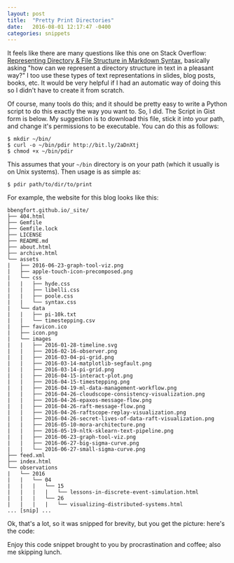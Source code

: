 ```yaml
---
layout: post
title:  "Pretty Print Directories"
date:   2016-08-01 12:17:47 -0400
categories: snippets
---
```


It feels like there are many questions like this one on Stack Overflow: [Representing Directory & File Structure in Markdown Syntax](http://stackoverflow.com/questions/19699059/representing-directory-file-structure-in-markdown-syntax), basically asking "how can we represent a directory structure in text in a pleasant way?" I too use these types of text representations in slides, blog posts, books, etc. It would be very helpful if I had an automatic way of doing this so I didn't have to create it from scratch.

Of course, many tools do this; and it should be pretty easy to write a Python script to do this exactly the way you want to. So, I did. The Script in Gist form is below. My suggestion is to download this file, stick it into your path, and change it's permissions to be executable. You can do this as follows:

```
$ mkdir ~/bin/
$ curl -o ~/bin/pdir http://bit.ly/2aDnXtj
$ chmod +x ~/bin/pdir
```

This assumes that your `~/bin` directory is on your path (which it usually is on Unix systems). Then usage is as simple as:

```
$ pdir path/to/dir/to/print
```

For example, the website for this blog looks like this:

```
bbengfort.github.io/_site/
├── 404.html
├── Gemfile
├── Gemfile.lock
├── LICENSE
├── README.md
├── about.html
├── archive.html
└── assets
|   ├── 2016-06-23-graph-tool-viz.png
|   ├── apple-touch-icon-precomposed.png
|   └── css
|   |   ├── hyde.css
|   |   ├── libelli.css
|   |   ├── poole.css
|   |   └── syntax.css
|   └── data
|   |   ├── pi-10k.txt
|   |   └── timestepping.csv
|   ├── favicon.ico
|   ├── icon.png
|   └── images
|   |   ├── 2016-01-28-timeline.svg
|   |   ├── 2016-02-16-observer.png
|   |   ├── 2016-03-04-pi-grid.png
|   |   ├── 2016-03-14-matplotlib-segfault.png
|   |   ├── 2016-03-14-pi-grid.png
|   |   ├── 2016-04-15-interact-plot.png
|   |   ├── 2016-04-15-timestepping.png
|   |   ├── 2016-04-19-ml-data-management-workflow.png
|   |   ├── 2016-04-26-cloudscope-consistency-visualization.png
|   |   ├── 2016-04-26-epaxos-message-flow.png
|   |   ├── 2016-04-26-raft-message-flow.png
|   |   ├── 2016-04-26-raftscope-replay-visualization.png
|   |   ├── 2016-04-26-secret-lives-of-data-raft-visualization.png
|   |   ├── 2016-05-10-mora-architecture.png
|   |   ├── 2016-05-19-nltk-sklearn-text-pipeline.png
|   |   ├── 2016-06-23-graph-tool-viz.png
|   |   ├── 2016-06-27-big-sigma-curve.png
|   |   └── 2016-06-27-small-sigma-curve.png
├── feed.xml
├── index.html
└── observations
|   └── 2016
|   |   └── 04
|   |   |   └── 15
|   |   |   |   └── lessons-in-discrete-event-simulation.html
|   |   |   └── 26
|   |   |   |   └── visualizing-distributed-systems.html
... [snip] ...
```

Ok, that's a lot, so it was snipped for brevity, but you get the picture: here's the code:

<script src="https://gist.github.com/bbengfort/81c4766a46c9ad2ec847473b1ce6678d.js"></script>


Enjoy this code snippet brought to you by procrastination and coffee; also me skipping lunch. 
